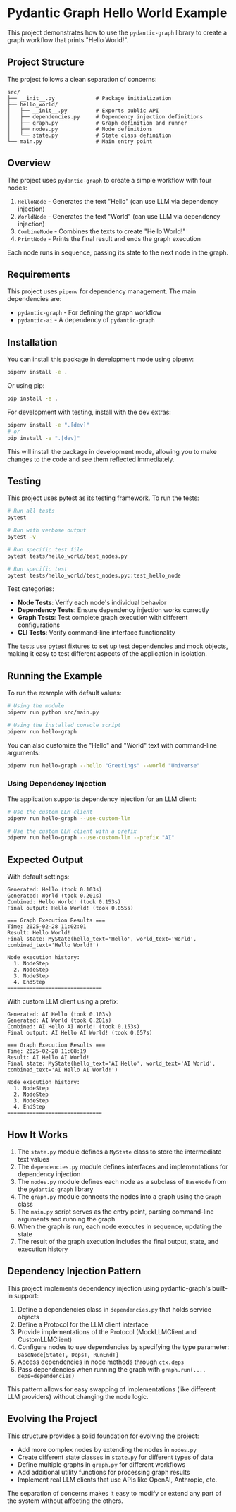 # Pydantic Graph Hello World Example

This project demonstrates how to use the `pydantic-graph` library to create a graph workflow that prints "Hello World!".

## Project Structure

The project follows a clean separation of concerns:

```
src/
├── __init__.py             # Package initialization
├── hello_world/
│   ├── __init__.py         # Exports public API
│   ├── dependencies.py     # Dependency injection definitions
│   ├── graph.py            # Graph definition and runner
│   ├── nodes.py            # Node definitions
│   └── state.py            # State class definition
└── main.py                 # Main entry point
```

## Overview

The project uses `pydantic-graph` to create a simple workflow with four nodes:

1. `HelloNode` - Generates the text "Hello" (can use LLM via dependency injection)
2. `WorldNode` - Generates the text "World" (can use LLM via dependency injection)
3. `CombineNode` - Combines the texts to create "Hello World!"
4. `PrintNode` - Prints the final result and ends the graph execution

Each node runs in sequence, passing its state to the next node in the graph.

## Requirements

This project uses `pipenv` for dependency management. The main dependencies are:

- `pydantic-graph` - For defining the graph workflow
- `pydantic-ai` - A dependency of `pydantic-graph`

## Installation

You can install this package in development mode using pipenv:

```bash
pipenv install -e .
```

Or using pip:

```bash
pip install -e .
```

For development with testing, install with the dev extras:

```bash
pipenv install -e ".[dev]"
# or
pip install -e ".[dev]"
```

This will install the package in development mode, allowing you to make changes to the code and see them reflected immediately.

## Testing

This project uses pytest as its testing framework. To run the tests:

```bash
# Run all tests
pytest

# Run with verbose output
pytest -v

# Run specific test file
pytest tests/hello_world/test_nodes.py

# Run specific test
pytest tests/hello_world/test_nodes.py::test_hello_node
```

Test categories:

- **Node Tests**: Verify each node's individual behavior
- **Dependency Tests**: Ensure dependency injection works correctly
- **Graph Tests**: Test complete graph execution with different configurations
- **CLI Tests**: Verify command-line interface functionality

The tests use pytest fixtures to set up test dependencies and mock objects, making it easy to test different aspects of the application in isolation.

## Running the Example

To run the example with default values:

```bash
# Using the module
pipenv run python src/main.py

# Using the installed console script
pipenv run hello-graph
```

You can also customize the "Hello" and "World" text with command-line arguments:

```bash
pipenv run hello-graph --hello "Greetings" --world "Universe"
```

### Using Dependency Injection

The application supports dependency injection for an LLM client:

```bash
# Use the custom LLM client
pipenv run hello-graph --use-custom-llm

# Use the custom LLM client with a prefix
pipenv run hello-graph --use-custom-llm --prefix "AI"
```

## Expected Output

With default settings:
```
Generated: Hello (took 0.103s)
Generated: World (took 0.201s)
Combined: Hello World! (took 0.153s)
Final output: Hello World! (took 0.055s)

=== Graph Execution Results ===
Time: 2025-02-28 11:02:01
Result: Hello World!
Final state: MyState(hello_text='Hello', world_text='World', combined_text='Hello World!')

Node execution history:
  1. NodeStep
  2. NodeStep
  3. NodeStep
  4. EndStep
==============================
```

With custom LLM client using a prefix:
```
Generated: AI Hello (took 0.103s)
Generated: AI World (took 0.201s)
Combined: AI Hello AI World! (took 0.153s)
Final output: AI Hello AI World! (took 0.057s)

=== Graph Execution Results ===
Time: 2025-02-28 11:08:19
Result: AI Hello AI World!
Final state: MyState(hello_text='AI Hello', world_text='AI World', combined_text='AI Hello AI World!')

Node execution history:
  1. NodeStep
  2. NodeStep
  3. NodeStep
  4. EndStep
==============================
```

## How It Works

1. The `state.py` module defines a `MyState` class to store the intermediate text values
2. The `dependencies.py` module defines interfaces and implementations for dependency injection
3. The `nodes.py` module defines each node as a subclass of `BaseNode` from the `pydantic-graph` library
4. The `graph.py` module connects the nodes into a graph using the `Graph` class
5. The `main.py` script serves as the entry point, parsing command-line arguments and running the graph
6. When the graph is run, each node executes in sequence, updating the state
7. The result of the graph execution includes the final output, state, and execution history

## Dependency Injection Pattern

This project implements dependency injection using pydantic-graph's built-in support:

1. Define a dependencies class in `dependencies.py` that holds service objects
2. Define a Protocol for the LLM client interface
3. Provide implementations of the Protocol (MockLLMClient and CustomLLMClient)
4. Configure nodes to use dependencies by specifying the type parameter: `BaseNode[StateT, DepsT, RunEndT]`
5. Access dependencies in node methods through `ctx.deps`
6. Pass dependencies when running the graph with `graph.run(..., deps=dependencies)`

This pattern allows for easy swapping of implementations (like different LLM providers) without changing the node logic.

## Evolving the Project

This structure provides a solid foundation for evolving the project:

- Add more complex nodes by extending the nodes in `nodes.py`
- Create different state classes in `state.py` for different types of data
- Define multiple graphs in `graph.py` for different workflows
- Add additional utility functions for processing graph results
- Implement real LLM clients that use APIs like OpenAI, Anthropic, etc.

The separation of concerns makes it easy to modify or extend any part of the system without affecting the others. 